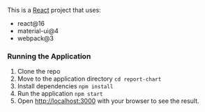 This is a [React](https://nextjs.org/) project that uses:
- react@16
- material-ui@4
- webpack@3

### Running the Application

1. Clone the repo
2. Move to the application directory
   `cd report-chart`
3. Install dependencies
   `npm install`
4. Run the application
   `npm start`
5. Open [http://localhost:3000](http://localhost:3000) with your browser to see the result.



